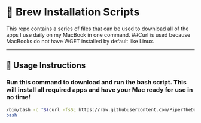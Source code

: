 # 🚀 Brew Installation Scripts

This repo contains a series of files that can be used to download all of the apps I use daily on my MacBook in one command. 
##Curl is used because MacBooks do not have WGET installed by default like Linux.

---

## 📌 Usage Instructions

### Run this command to download and run the bash script. This will install all required apps and have your Mac ready for use in no time!

```bash
/bin/bash -c "$(curl -fsSL https://raw.githubusercontent.com/PiperTheDog/Homebrew-and-Powershell-Scripts/main/brew.sh)"
bash
